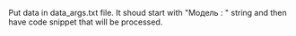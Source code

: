 Put data in data_args.txt file.
It shoud start with "Модель <number>: " string and then have code snippet that will be processed.
